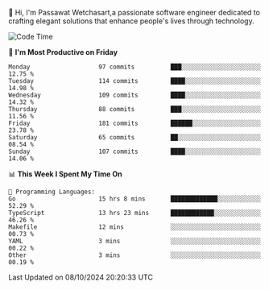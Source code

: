 
👋 Hi, I'm Passawat Wetchasart,a passionate software engineer dedicated to crafting elegant solutions that enhance people's lives through technology.


<!--START_SECTION:waka-->
![Code Time](http://img.shields.io/badge/Code%20Time-1%2C851%20hrs%2020%20mins-blue)

📅 **I'm Most Productive on Friday** 

```text
Monday                   97 commits          ███░░░░░░░░░░░░░░░░░░░░░░   12.75 % 
Tuesday                  114 commits         ████░░░░░░░░░░░░░░░░░░░░░   14.98 % 
Wednesday                109 commits         ████░░░░░░░░░░░░░░░░░░░░░   14.32 % 
Thursday                 88 commits          ███░░░░░░░░░░░░░░░░░░░░░░   11.56 % 
Friday                   181 commits         ██████░░░░░░░░░░░░░░░░░░░   23.78 % 
Saturday                 65 commits          ██░░░░░░░░░░░░░░░░░░░░░░░   08.54 % 
Sunday                   107 commits         ████░░░░░░░░░░░░░░░░░░░░░   14.06 % 
```


📊 **This Week I Spent My Time On** 

```text
💬 Programming Languages: 
Go                       15 hrs 8 mins       █████████████░░░░░░░░░░░░   52.29 % 
TypeScript               13 hrs 23 mins      ████████████░░░░░░░░░░░░░   46.26 % 
Makefile                 12 mins             ░░░░░░░░░░░░░░░░░░░░░░░░░   00.73 % 
YAML                     3 mins              ░░░░░░░░░░░░░░░░░░░░░░░░░   00.22 % 
Other                    3 mins              ░░░░░░░░░░░░░░░░░░░░░░░░░   00.19 % 
```


 Last Updated on 08/10/2024 20:20:33 UTC
<!--END_SECTION:waka-->

<!--
**markpassawat/markpassawat** is a ✨ _special_ ✨ repository because its `README.md` (this file) appears on your GitHub profile.

Here are some ideas to get you started:

- 🔭 I’m currently working on ...
- 🌱 I’m currently learning ...
- 👯 I’m looking to collaborate on ...
- 🤔 I’m looking for help with ...
- 💬 Ask me about ...
- 📫 How to reach me: ...
- 😄 Pronouns: He/Him
- ⚡ Fun fact: ...
-->
